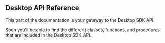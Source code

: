 ## Desktop API Reference

This part of the documentation is your gateway to the Desktop SDK API.

Soon you'll be able to find the different classes, functions, and
procedures that are included in the Desktop SDK API.
